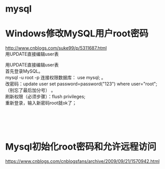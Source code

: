 # mysql

# Windows修改MySQL用户root密码</br>
http://www.cnblogs.com/suke99/p/5311687.html
</br>
用UPDATE直接编辑user表</br>

用UPDATE直接编辑user表</br>
首先登录MySQL。</br>
mysql -u root -p
连接权限数据库： use mysql; 。</br>
改密码：update user set password=password("123") where user="root";（别忘了最后加分号） 。 </br>
刷新权限（必须步骤）：flush privileges;</br>
重新登录，输入新密码root就ok了；</br>
</br></br></br></br>



# Mysql初始化root密码和允许远程访问
https://www.cnblogs.com/cnblogsfans/archive/2009/09/21/1570942.html
